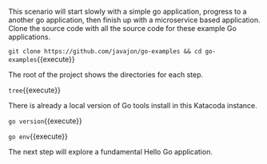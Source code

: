 This scenario will start slowly with a simple go application, progress to a another go application, then finish up with a microservice based application. Clone the source code with all the source code for these example Go applications.

`git clone https://github.com/javajon/go-examples && cd go-examples`{{execute}}

The root of the project shows the directories for each step.

`tree`{{execute}}

There is already a local version of Go tools install in this Katacoda instance.

`go version`{{execute}}

`go env`{{execute}}

The next step will explore a fundamental Hello Go application.
